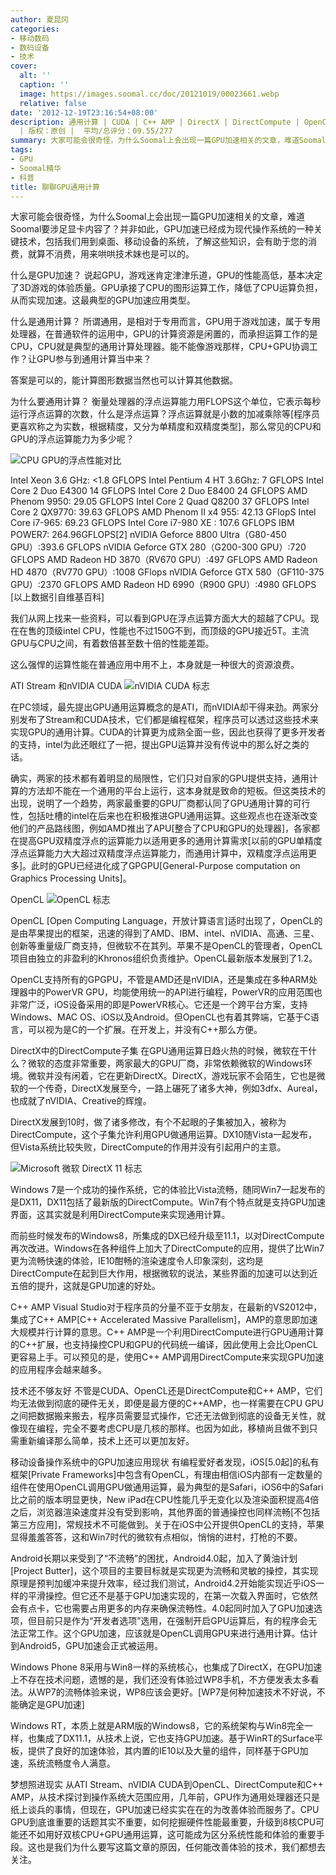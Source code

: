 ```yaml
---
author: 夏昆冈
categories:
- 移动数码
- 数码设备
- 技术
cover:
  alt: ''
  caption: ''
  image: https://images.soomal.cc/doc/20121019/00023661.webp
  relative: false
date: '2012-12-19T23:16:54+08:00'
description: 通用计算 | CUDA | C++ AMP | DirectX | DirectCompute | OpenCL | GPU加速 | 源自：www.soomal.com
  | 版权：原创 |  平均/总评分：09.55/277
summary: 大家可能会很奇怪，为什么Soomal上会出现一篇GPU加速相关的文章，难道Soomal要涉足显卡内容了？并非如此，GPU加速已经成为现代操作系统的一种关键技术，包括我们用到桌面、移动设备的系统，了解这些知识，会有助于您的消费，就算不消费，用来哄哄技术妹也是可以的。
tags:
- GPU
- Soomal精华
- 科普
title: 聊聊GPU通用计算
---
```


大家可能会很奇怪，为什么Soomal上会出现一篇GPU加速相关的文章，难道Soomal要涉足显卡内容了？并非如此，GPU加速已经成为现代操作系统的一种关键技术，包括我们用到桌面、移动设备的系统，了解这些知识，会有助于您的消费，就算不消费，用来哄哄技术妹也是可以的。

什么是GPU加速？
说起GPU，游戏迷肯定津津乐道，GPU的性能高低，基本决定了3D游戏的体验质量。GPU承接了CPU的图形运算工作，降低了CPU运算负担，从而实现加速。这最典型的GPU加速应用类型。

什么是通用计算？
所谓通用，是相对于专用而言，GPU用于游戏加速，属于专用处理器，在普通软件的运用中，GPU的计算资源是闲置的，而承担运算工作的是CPU，CPU就是典型的通用计算处理器。能不能像游戏那样，CPU+GPU协调工作？让GPU参与到通用计算当中来？

答案是可以的，能计算图形数据当然也可以计算其他数据。

为什么要通用计算？
衡量处理器的浮点运算能力用FLOPS这个单位，它表示每秒运行浮点运算的次数，什么是浮点运算？浮点运算就是小数的加减乘除等[程序员更喜欢称之为实数，根据精度，又分为单精度和双精度类型]，那么常见的CPU和GPU的浮点运算能力为多少呢？

![CPU GPU的浮点性能对比](https://images.soomal.cc/doc/20121219/00025792.webp)





Intel Xeon 3.6 GHz: <1.8 GFLOPS
Intel Pentium 4 HT 3.6Ghz: 7 GFLOPS
Intel Core 2 Duo E4300 14 GFLOPS
Intel Core 2 Duo E8400 24 GFLOPS
AMD Phenom 9950: 29.05 GFLOPS
Intel Core 2 Quad Q8200 37 GFLOPS
Intel Core 2 QX9770: 39.63 GFLOPS
AMD Phenom II x4 955: 42.13 GFlopS
Intel Core i7-965: 69.23 GFLOPS
Intel Core i7-980 XE : 107.6 GFLOPS
IBM POWER7: 264.96GFLOPS[2]
nVIDIA Geforce 8800 Ultra（G80-450 GPU）:393.6 GFLOPS
nVIDIA Geforce GTX 280（G200-300 GPU）:720 GFLOPS
AMD Radeon HD 3870（RV670 GPU）:497 GFLOPS
AMD Radeon HD 4870（RV770 GPU）:1008 GFlops
nVIDIA Geforce GTX 580（GF110-375 GPU）:2370 GFLOPS
AMD Radeon HD 6990（R900 GPU）:4980 GFLOPS
[以上数据引自维基百科]

我们从网上找来一些资料，可以看到GPU在浮点运算方面大大的超越了CPU。现在在售的顶级intel CPU，性能也不过150G不到，而顶级的GPU接近5T。主流GPU与CPU之间，有着数倍甚至数十倍的性能差距。

这么强悍的运算性能在普通应用中用不上，本身就是一种很大的资源浪费。

ATI Stream 和nVIDIA CUDA
![nVIDIA CUDA 标志](https://images.soomal.cc/doc/20121219/00025794.webp)




在PC领域，最先提出GPU通用运算概念的是ATI，而nVIDIA却干得来劲。两家分别发布了Stream和CUDA技术，它们都是编程框架，程序员可以透过这些技术来实现GPU的通用计算。CUDA的计算更为成熟全面一些，因此也获得了更多开发者的支持，intel为此还眼红了一把，提出GPU运算并没有传说中的那么好之类的话。

确实，两家的技术都有着明显的局限性，它们只对自家的GPU提供支持，通用计算的方法却不能在一个通用的平台上运行，这本身就是致命的短板。但这类技术的出现，说明了一个趋势，两家最重要的GPU厂商都认同了GPU通用计算的可行性，包括吐槽的intel在后来也在积极推进GPU通用运算。这些观点也在逐渐改变他们的产品路线图，例如AMD推出了APU[整合了CPU和GPU的处理器]，各家都在提高GPU双精度浮点的运算能力以适用更多的通用计算需求[以前的GPU单精度浮点运算能力大大超过双精度浮点运算能力，而通用计算中，双精度浮点运用更多]。此时的GPU已经进化成了GPGPU[General-Purpose computation on Graphics Processing Units]。

OpenCL
![OpenCL 标志](https://images.soomal.cc/doc/20121219/00025793.webp)




OpenCL [Open Computing Language，开放计算语言]适时出现了，OpenCL的是由苹果提出的框架，迅速的得到了AMD、IBM、intel、nVIDIA、高通、三星、创新等重量级厂商支持，但微软不在其列。苹果不是OpenCL的管理者，OpenCL项目由独立的非盈利的Khronos组织负责维护。OpenCL最新版本发展到了1.2。

OpenCL支持所有的GPGPU，不管是AMD还是nVIDIA，还是集成在多种ARM处理器中的PowerVR GPU，均能使用统一的API进行编程，PowerVR的应用范围也非常广泛，iOS设备采用的即是PowerVR核心。它还是一个跨平台方案，支持Windows、MAC OS、iOS以及Android。但OpenCL也有着其弊端，它基于C语言，可以视为是C的一个扩展。在开发上，并没有C++那么方便。

DirectX中的DirectCompute子集
在GPU通用运算日趋火热的时候，微软在干什么？微软的态度非常重要，两家最大的GPU厂商，非常依赖微软的Windows环境。微软并没有闲着，它在更新DirectX。DirectX，游戏玩家不会陌生，它也是微软的一个传奇，DirectX发展至今，一路上碾死了诸多大神，例如3dfx、Aureal，也成就了nVIDIA、Creative的辉煌。

DirectX发展到10时，做了诸多修改，有个不起眼的子集被加入，被称为DirectCompute，这个子集允许利用GPU做通用运算。DX10随Vista一起发布，但Vista系统比较失败，DirectCompute的作用并没有引起用户的主意。

![Microsoft 微软 DirectX 11 标志](https://images.soomal.cc/doc/20121219/00025796.webp)




Windows 7是一个成功的操作系统，它的体验比Vista流畅，随同Win7一起发布的是DX11，DX11包括了最新版的DirectCompute。Win7有个特点就是支持GPU加速界面，这其实就是利用DirectCompute来实现通用计算。

而前些时候发布的Windows8，所集成的DX已经升级至11.1，以对DirectCompute再次改进。Windows在各种组件上加大了DirectCompute的应用，提供了比Win7更为流畅快速的体验，IE10酣畅的渲染速度令人印象深刻，这均是DirectCompute在起到巨大作用，根据微软的说法，某些界面的加速可以达到近五倍的提升，这就是GPU加速的好处。

C++ AMP
Visual Studio对于程序员的分量不亚于女朋友，在最新的VS2012中，集成了C++ AMP[C++ Accelerated Massive Parallelism]，AMP的意思即加速大规模并行计算的意思。C++ AMP是一个利用DirectCompute进行GPU通用计算的C++扩展，也支持操控CPU和GPU的代码统一编译，因此使用上会比OpenCL更容易上手。可以预见的是，使用C++ AMP调用DirectCompute来实现GPU加速的应用程序会越来越多。

技术还不够友好
不管是CUDA、OpenCL还是DirectCompute和C++ AMP，它们均无法做到彻底的硬件无关，即便是最方便的C++AMP，也一样需要在CPU GPU之间把数据搬来搬去，程序员需要显式操作，它还无法做到彻底的设备无关性，就像现在编程，完全不要考虑CPU是几核的那样。也因为如此，移植尚且做不到只需重新编译那么简单，技术上还可以更加友好。

移动设备操作系统中的GPU加速应用现状
有编程爱好者发现，iOS[5.0起]的私有框架[Private Frameworks]中包含有OpenCL，有理由相信iOS内部有一定数量的组件在使用OpenCL调用GPU做通用运算，最为典型的是Safari，iOS6中的Safari比之前的版本明显更快，New iPad在CPU性能几乎无变化以及渲染面积提高4倍之后，浏览器渲染速度并没有受到影响，其他界面的普通操控也同样流畅[不包括第三方应用]，常规技术不可能做到。关于在iOS中公开提供OpenCL的支持，苹果显得羞羞答答，这和Win7时代的微软有点相似，悄悄的进村，打枪的不要。

Android长期以来受到了“不流畅”的困扰，Android4.0起，加入了黄油计划[Project Butter]，这个项目的主要目标就是实现更为流畅和灵敏的操控，其实现原理是预判加缓冲来提升效率，经过我们测试，Android4.2开始能实现近乎iOS一样的平滑操控。但它还不是基于GPU加速实现的，在第一次载入界面时，它依然会有点卡，它也需要占用更多的内存来确保流畅性。4.0起同时加入了GPU加速选项，但目前只是作为“开发者选项”选用，在强制开启GPU运算后，有的程序会无法正常工作。这个GPU加速，应该就是OpenCL调用GPU来进行通用计算。估计到Android5，GPU加速会正式被运用。

Windows Phone 8采用与Win8一样的系统核心，也集成了DirectX，在GPU加速上不存在技术问题，遗憾的是，我们还没有体验过WP8手机，不方便发表太多看法。从WP7的流畅体验来说，WP8应该会更好。[WP7是何种加速技术不好说，不能确定是GPU加速]

Windows RT，本质上就是ARM版的Windows8，它的系统架构与Win8完全一样，也集成了DX11.1，从技术上说，它也支持GPU加速。基于WinRT的Surface平板，提供了良好的加速体验，其内置的IE10以及大量的组件，同样基于GPU加速，系统流畅度令人满意。

梦想照进现实
从ATI Stream、nVIDIA CUDA到OpenCL、DirectCompute和C++ AMP，从技术探讨到操作系统大范围应用，几年前，GPU作为通用处理器还只是纸上谈兵的事情，但现在，GPU加速已经实实在在的为改善体验而服务了。CPU GPU到底谁重要的话题其实不重要，如何挖掘硬件性能最重要，升级到8核CPU可能还不如用好双核CPU+GPU通用运算，这可能成为区分系统性能和体验的重要手段。这也是我们为什么要写这篇文章的原因，任何能改善体验的技术，我们都想去关注。